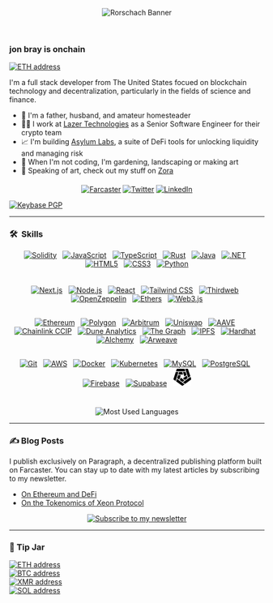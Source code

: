 <p align="center"><img src="assets/rorschach-banner.png" width="600" alt="Rorschach Banner"></p>

<p align="center"><img src="https://komarev.com/ghpvc/?username=heyjonbray&style=flat-square&color=blue" alt=""> &nbsp; &nbsp; <img src="https://img.shields.io/github/stars/heyJonBray" alt=""></p>

<p align="center"></p>

### jon bray is onchain

<a href="https://rainbow.me/0x3b138FC7eC06B2A44565994CfDe5134A75915995"><img src="https://img.shields.io/badge/jon.bray.eth-3C3C3D.svg?logo=ethereum" alt="ETH address"></a><br>

I'm a full stack developer from The United States focued on blockchain technology and decentralization, particularly in the fields of science and finance.

- 🏡 I'm a father, husband, and amateur homesteader
- 🧑‍💻 I work at [Lazer Technologies](https://www.lazertechnologies.com/) as a Senior Software Engineer for their crypto team
- 📈 I'm building [Asylum Labs](https://github.com/asylum-labs), a suite of DeFi tools for unlocking liquidity and managing risk
- 🌱 When I'm not coding, I'm gardening, landscaping or making art
- 🎨 Speaking of art, check out my stuff on [Zora](https://zora.co/@jonbray)

<p align="center" style="margin-top: 20px;">
<a href="https://warpcast.com/jonbray.eth"><img src="https://img.shields.io/badge/@jonbray.eth-FFFFFF.svg?logo=farcaster" alt="Farcaster"></a>
<a href="https://twitter.com/heyjonbray"><img src="https://img.shields.io/twitter/follow/heyjonbray" alt="Twitter"></a>
<a href="https://www.linkedin.com/in/heyjonbray"><img src="https://img.shields.io/badge/-LinkedIn-blue?style=flat&logo=linkedin" alt="LinkedIn"></a>
</p>

<a href="https://keybase.io/heyjonbray"><img src="https://img.shields.io/keybase/pgp/heyjonbray?style=blue" alt="Keybase PGP"></a>

---

### 🛠 &nbsp;Skills

<!-- Programming Languages Row -->
<div align="center" style="padding-bottom: 20px;">
<a href="https://soliditylang.org/" target="_blank" rel="noreferrer" hspace="10"><img src="https://raw.githubusercontent.com/danielcranney/readme-generator/main/public/icons/skills/solidity-colored.svg" width="36" height="36" alt="Solidity" /></a>&nbsp;&nbsp;
<a href="https://developer.mozilla.org/en-US/docs/Web/JavaScript" target="_blank" rel="noreferrer" hspace="10"><img src="https://raw.githubusercontent.com/danielcranney/readme-generator/main/public/icons/skills/javascript-colored.svg" width="36" height="36" alt="JavaScript" /></a>&nbsp;&nbsp;
<a href="https://www.typescriptlang.org/" target="_blank" rel="noreferrer" hspace="10"><img src="https://raw.githubusercontent.com/danielcranney/readme-generator/main/public/icons/skills/typescript-colored.svg" width="36" height="36" alt="TypeScript" /></a>&nbsp;&nbsp;
<a href="https://www.rust-lang.org/" target="_blank" rel="noreferrer" hspace="10"><img src="https://www.svgrepo.com/show/374056/rust.svg" width="36" height="36" alt="Rust" /></a>&nbsp;&nbsp;
<a href="https://www.java.com/" target="_blank" rel="noreferrer" hspace="10"><img src="https://raw.githubusercontent.com/danielcranney/readme-generator/main/public/icons/skills/java-colored.svg" width="36" height="36" alt="Java" /></a>&nbsp;&nbsp;
<a href="https://dotnet.microsoft.com/" target="_blank" rel="noreferrer" hspace="10"><img src="https://raw.githubusercontent.com/danielcranney/readme-generator/main/public/icons/skills/dot-net-colored.svg" width="36" height="36" alt=".NET" /></a>&nbsp;&nbsp;
<a href="https://developer.mozilla.org/en-US/docs/Glossary/HTML5" target="_blank" rel="noreferrer" hspace="10"><img src="https://raw.githubusercontent.com/danielcranney/readme-generator/main/public/icons/skills/html5-colored.svg" width="36" height="36" alt="HTML5" /></a>&nbsp;&nbsp;
<a href="https://www.w3.org/TR/CSS/#css" target="_blank" rel="noreferrer" hspace="10"><img src="https://raw.githubusercontent.com/danielcranney/readme-generator/main/public/icons/skills/css3-colored.svg" width="36" height="36" alt="CSS3" /></a>&nbsp;&nbsp;
<a href="https://www.python.org/" target="_blank" rel="noreferrer" hspace="10"><img src="https://raw.githubusercontent.com/danielcranney/readme-generator/main/public/icons/skills/python-colored.svg" width="36" height="36" alt="Python" /></a>
</div>

<!-- Web Development Row -->
<div align="center" style="padding-top: 15px; padding-bottom: 15px;">
<a href="https://nextjs.org/" target="_blank" rel="noreferrer" hspace="10"><img src="https://raw.githubusercontent.com/danielcranney/readme-generator/main/public/icons/skills/nextjs.svg" width="36" height="36" alt="Next.js" /></a>&nbsp;&nbsp;
<a href="https://nodejs.org/" target="_blank" rel="noreferrer" hspace="10"><img src="https://raw.githubusercontent.com/danielcranney/readme-generator/main/public/icons/skills/nodejs-colored.svg" width="36" height="36" alt="Node.js" /></a>&nbsp;&nbsp;
<a href="https://reactjs.org/" target="_blank" rel="noreferrer" hspace="10"><img src="https://raw.githubusercontent.com/danielcranney/readme-generator/main/public/icons/skills/react-colored.svg" width="36" height="36" alt="React" /></a>&nbsp;&nbsp;
<a href="https://tailwindcss.com/" target="_blank" rel="noreferrer" hspace="10"><img src="https://raw.githubusercontent.com/danielcranney/readme-generator/main/public/icons/skills/tailwindcss-colored.svg" width="36" height="36" alt="Tailwind CSS" /></a>&nbsp;&nbsp;
<a href="https://thirdweb.com/" target="_blank" rel="noreferrer" hspace="10"><img src="https://github.com/thirdweb-dev/typescript-sdk/raw/main/logo.svg?raw=true" width="36" height="36" alt="Thirdweb" /></a>&nbsp;&nbsp;
<a href="https://www.openzeppelin.com/" target="_blank" rel="noreferrer" hspace="10"><img src="https://simpleicons.org/icons/openzeppelin.svg" width="36" height="36" alt="OpenZeppelin" /></a>&nbsp;&nbsp;
<a href="https://ethers.io" target="_blank" rel="noreferrer" hspace="10"><img src="https://raw.githubusercontent.com/danielcranney/readme-generator/main/public/icons/skills/ethers-colored.svg" width="36" height="36" alt="Ethers" /></a>&nbsp;&nbsp;
<a href="https://web3js.org/" target="_blank" rel="noreferrer" hspace="10"><img src="https://raw.githubusercontent.com/danielcranney/readme-generator/main/public/icons/skills/web3js-colored.svg" width="36" height="36" alt="Web3.js" /></a>
</div>

<!-- Blockchain Row -->
<div align="center" style="padding-top: 15px; padding-bottom: 15px;">
<a href="https://ethereum.org/" target="_blank" rel="noreferrer" hspace="10"><img src="https://raw.githubusercontent.com/danielcranney/readme-generator/main/public/icons/skills/ethereum-colored.svg" width="36" height="36" alt="Ethereum" /></a>&nbsp;&nbsp;
<a href="https://polygon.technology/" target="_blank" rel="noreferrer" hspace="10"><img src="https://raw.githubusercontent.com/danielcranney/readme-generator/main/public/icons/skills/polygon-colored.svg" width="36" height="36" alt="Polygon" /></a>&nbsp;&nbsp;
<a href="https://portal.arbitrum.one/" target="_blank" rel="noreferrer" hspace="10"><img src="https://raw.githubusercontent.com/danielcranney/readme-generator/main/public/icons/skills/arbitrum-colored.svg" width="36" height="36" alt="Arbitrum" /></a>&nbsp;&nbsp;
<a href="https://uniswap.org/" target="_blank" rel="noreferrer" hspace="10"><img src="https://raw.githubusercontent.com/danielcranney/readme-generator/main/public/icons/skills/uniswap-colored.svg" width="36" height="36" alt="Uniswap" /></a>&nbsp;&nbsp;
<a href="https://aave.com/" target="_blank" rel="noreferrer" hspace="10"><img src="https://raw.githubusercontent.com/danielcranney/readme-generator/main/public/icons/skills/aave-colored.svg" width="36" height="36" alt="AAVE" /></a>&nbsp;&nbsp;
<a href="https://chain.link/ccip" target="_blank" rel="noreferrer" hspace="10"><img src="https://raw.githubusercontent.com/danielcranney/readme-generator/main/public/icons/skills/chainlink-colored.svg" width="36" height="36" alt="Chainlink CCIP" /></a>&nbsp;&nbsp;
<a href="https://dune.com/" target="_blank" rel="noreferrer" hspace="10"><img src="https://avatars.githubusercontent.com/u/43092013?s=200&v=4" width="36" height="36" alt="Dune Analytics" /></a>&nbsp;&nbsp;
<a href="https://thegraph.com/" target="_blank" rel="noreferrer" hspace="10"><img src="https://raw.githubusercontent.com/danielcranney/readme-generator/main/public/icons/skills/the-graph-colored.svg" width="36" height="36" alt="The Graph" /></a>&nbsp;&nbsp;
<a href="https://ipfs.io/" target="_blank" rel="noreferrer" hspace="10"><img src="https://raw.githubusercontent.com/danielcranney/readme-generator/main/public/icons/skills/ipfs-colored.svg" width="36" height="36" alt="IPFS" /></a>&nbsp;&nbsp;
<a href="https://hardhat.org/" target="_blank" rel="noreferrer" hspace="10"><img src="https://raw.githubusercontent.com/danielcranney/readme-generator/main/public/icons/skills/hardhat-colored.svg" width="36" height="36" alt="Hardhat" /></a>&nbsp;&nbsp;
<a href="https://docs.alchemy.com/alchemy/documentation/alchemy-web3" target="_blank" rel="noreferrer" hspace="10"><img src="https://raw.githubusercontent.com/danielcranney/readme-generator/main/public/icons/skills/alchemy-colored.svg" width="36" height="36" alt="Alchemy" /></a>&nbsp;&nbsp;
<a href="https://www.arweave.org/" target="_blank" rel="noreferrer" hspace="10"><img src="https://raw.githubusercontent.com/danielcranney/readme-generator/main/public/icons/skills/arweave-colored.svg" width="36" height="36" alt="Arweave" /></a>
</div>

<!-- DevOps & Databases Row -->
<div align="center" style="padding-top: 15px;">
<a href="https://git-scm.com/" target="_blank" rel="noreferrer" hspace="10"><img src="https://raw.githubusercontent.com/danielcranney/readme-generator/main/public/icons/skills/git-colored.svg" width="36" height="36" alt="Git" /></a>&nbsp;&nbsp;
<a href="https://aws.amazon.com/" target="_blank" rel="noreferrer" hspace="10"><img src="https://raw.githubusercontent.com/danielcranney/readme-generator/main/public/icons/skills/aws.svg" width="36" height="36" alt="AWS" /></a>&nbsp;&nbsp;
<a href="https://www.docker.com/" target="_blank" rel="noreferrer" hspace="10"><img src="https://raw.githubusercontent.com/danielcranney/readme-generator/main/public/icons/skills/docker-colored.svg" width="36" height="36" alt="Docker" /></a>&nbsp;&nbsp;
<a href="https://kubernetes.io/" target="_blank" rel="noreferrer" hspace="10"><img src="https://www.svgrepo.com/show/376331/kubernetes.svg" width="36" height="36" alt="Kubernetes" /></a>&nbsp;&nbsp;
<a href="https://www.mysql.com/" target="_blank" rel="noreferrer" hspace="10"><img src="https://raw.githubusercontent.com/danielcranney/readme-generator/main/public/icons/skills/mysql-colored.svg" width="36" height="36" alt="MySQL" /></a>&nbsp;&nbsp;
<a href="https://www.postgresql.org/" target="_blank" rel="noreferrer" hspace="10"><img src="https://raw.githubusercontent.com/danielcranney/readme-generator/main/public/icons/skills/postgresql-colored.svg" width="36" height="36" alt="PostgreSQL" /></a>&nbsp;&nbsp;
<a href="https://firebase.google.com/" target="_blank" rel="noreferrer" hspace="10"><img src="https://raw.githubusercontent.com/danielcranney/readme-generator/main/public/icons/skills/firebase-colored.svg" width="36" height="36" alt="Firebase" /></a>&nbsp;&nbsp;
<a href="https://supabase.io/" target="_blank" rel="noreferrer" hspace="10"><img src="https://raw.githubusercontent.com/danielcranney/readme-generator/main/public/icons/skills/supabase-colored.svg" width="36" height="36" alt="Supabase" /></a>&nbsp;&nbsp;
<a href="https://platform.arkhamintelligence.com/" target="_blank" rel="noreferrer" hspace="10">
  <img src="https://raw.githubusercontent.com/heyjonbray/heyjonbray/main/assets/arkham-logo.svg" width="36" height="36" alt="Arkham" />
</a>
</div>

<p align="center" style="padding-top: 25px;">
  <img src="https://github-readme-stats.vercel.app/api/top-langs/?username=heyjonbray&include_orgs=true&layout=compact&theme=dark" alt="Most Used Languages" />
</p>

---

### ✍️ Blog Posts

I publish exclusively on Paragraph, a decentralized publishing platform built on Farcaster. You can stay up to date with my latest articles by subscribing to my newsletter.

- [On Ethereum and DeFi](https://paragraph.xyz/@jonbray/eth-defi)
- [On the Tokenomics of Xeon Protocol](https://paragraph.xyz/@jonbray/xeon-tokenomics)

<p align="center">
<a href="https://paragraph.xyz/@jonbray/subscribe"><img src="https://img.shields.io/badge/Subscribe_to_my_newsletter-855DCD?style=for-the-badge&logo=farcaster&logoColor=white" alt="Subscribe to my newsletter"></a>
</p>

---

### 🫙 Tip Jar

<p align="left">
<a href="assets/crypto/ethereum-address.svg"><img src="https://img.shields.io/badge/ETH-0x7e2F9dd040cF7B41a1AF9e4A24A0EDB04093dDa1-3C3C3D.svg?logo=ethereum" alt="ETH address"></a><br>
<a href="assets/crypto/btc-address.svg"><img src="https://img.shields.io/badge/BTC-bc1qtaqfrcgln2tpkvlws8gdcwvu5g5cg0wkszg2ru-F7931A.svg?logo=bitcoin" alt="BTC address"></a><br>
<a href="assets/crypto/monero-address.svg"><img src="https://img.shields.io/badge/XMR-84WTHL1Uj94EaE4exvrcbBNgS9xj1kSDP4ThK5kr2ScvEDnGK2EiPLVAo8UhofZD2YiqnoQDd5YwVcGWJLUpLPQE4hw2g2X-FF6600.svg?logo=monero" alt="XMR address"></a><br>
<a href="assets/crypto/solana-address.svg"><img src="https://img.shields.io/badge/SOL-CTxPz8M78gbcGTVW4toMACjahvoPYfnSGURhmfj1A1HR-9945FF.svg?logo=solana" alt="SOL address"></a>
</p>

